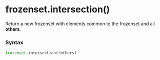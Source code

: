 # frozenset.intersection()

Return a new frozenset with elements common to the frozenset and all **others**.

### Syntax

```python
frozenset.intersection(*others)
```
